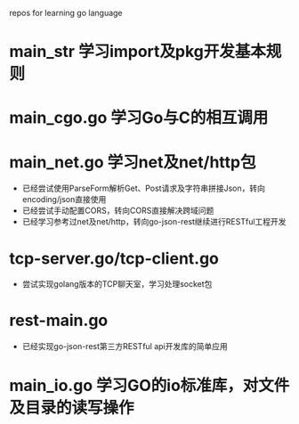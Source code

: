 repos for learning go language

# main_str 学习import及pkg开发基本规则

# main_cgo.go 学习Go与C的相互调用

# main_net.go 学习net及net/http包
- 已经尝试使用ParseForm解析Get、Post请求及字符串拼接Json，转向encoding/json直接使用
- 已经尝试手动配置CORS，转向CORS直接解决跨域问题
- 已经学习参考过net及net/http，转向go-json-rest继续进行RESTful工程开发

# tcp-server.go/tcp-client.go
- 尝试实现golang版本的TCP聊天室，学习处理socket包

# rest-main.go
- 已经实现go-json-rest第三方RESTful api开发库的简单应用

# main_io.go 学习GO的io标准库，对文件及目录的读写操作
